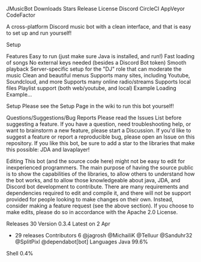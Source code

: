 JMusicBot
Downloads Stars Release License Discord
CircleCI AppVeyor CodeFactor

A cross-platform Discord music bot with a clean interface, and that is easy to set up and run yourself!

Setup

Features
Easy to run (just make sure Java is installed, and run!)
Fast loading of songs
No external keys needed (besides a Discord Bot token)
Smooth playback
Server-specific setup for the "DJ" role that can moderate the music
Clean and beautiful menus
Supports many sites, including Youtube, Soundcloud, and more
Supports many online radio/streams
Supports local files
Playlist support (both web/youtube, and local)
Example
Loading Example...

Setup
Please see the Setup Page in the wiki to run this bot yourself!

Questions/Suggestions/Bug Reports
Please read the Issues List before suggesting a feature. If you have a question, need troubleshooting help, or want to brainstorm a new feature, please start a Discussion. If you'd like to suggest a feature or report a reproducible bug, please open an Issue on this repository. If you like this bot, be sure to add a star to the libraries that make this possible: JDA and lavaplayer!

Editing
This bot (and the source code here) might not be easy to edit for inexperienced programmers. The main purpose of having the source public is to show the capabilities of the libraries, to allow others to understand how the bot works, and to allow those knowledgeable about java, JDA, and Discord bot development to contribute. There are many requirements and dependencies required to edit and compile it, and there will not be support provided for people looking to make changes on their own. Instead, consider making a feature request (see the above section). If you choose to make edits, please do so in accordance with the Apache 2.0 License.

Releases 30
Version 0.3.4
Latest
on 2 Apr
+ 29 releases
Contributors 6
@jagrosh
@MichailiK
@Telluur
@Sanduhr32
@SplitPixl
@dependabot[bot]
Languages
Java
99.6%
 
Shell
0.4%
